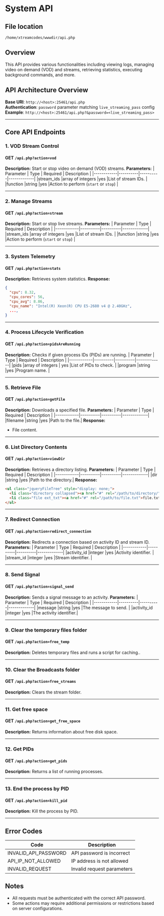 # System API

## File location
```
/home/xtreamcodes/wwwdir/api.php
```

## Overview
This API provides various functionalities including viewing logs, managing video on demand (VOD) and streams, retrieving statistics, executing background commands, and more.

## API Architecture Overview
**Base URI**: `http://<host>:25461/api.php`  
**Authentication**: `password` parameter matching `live_streaming_pass` config
**Example**: `http://<host>:25461/api.php?&password=<live_streaming_pass>`  

---

## Core API Endpoints

### 1. VOD Stream Control
#### **GET** `/api.php?action=vod`
**Description:** Start or stop video on demand (VOD) streams.
**Parameters:**
| Parameter   | Type     | Required | Description |
|------------|----------|----------|-------------|
|stream_ids   |array of integers   |yes      |List of stream IDs. |
|function     |string              |yes      |Action to perform (`start` or `stop`) |

---

### 2. Manage Streams
#### **GET** `/api.php?action=stream`
**Description:** Start or stop live streams.
**Parameters:**
| Parameter   | Type     | Required | Description |
|------------|----------|----------|-------------|
|stream_ids   |array of integers   |yes      |List of stream IDs. |
|function     |string              |yes      |Action to perform (`start` or `stop`) |

---

### 3. System Telemetry
#### **GET** `/api.php?action=stats`
**Description:** Retrieves system statistics.
**Response:**
```json
{
  "cpu": 8.32,
  "cpu_cores": 56,
  "cpu_avg": 8.86,
  "cpu_name": "Intel(R) Xeon(R) CPU E5-2680 v4 @ 2.40GHz",
  ...,
}
```

---

### 4. Process Lifecycle Verification
#### **GET** `/api.php?action=pidsAreRunning`
**Description:** Checks if given process IDs (PIDs) are running.
| Parameter   | Type     | Required | Description |
|------------|----------|----------|-------------|
|pids         |array of integers   | yes   |List of PIDs to check. |
|program      |string    |yes       |Program name. |

---

### 5. Retrieve File
#### **GET** `/api.php?action=getFile`
**Description:** Downloads a specified file.
**Parameters:**
| Parameter   | Type     | Required | Description |
|------------|----------|----------|-------------|
|filename     |string    |yes       |Path to the file.|
**Response:**
- File content.

---

### 6. List Directory Contents
#### **GET** `/api.php?action=viewDir`
**Description:** Retrieves a directory listing.
**Parameters:**
| Parameter   | Type     | Required | Description |
|------------|----------|----------|-------------|
|dir          |string    |yes       |Path to the directory.|
**Response:**
```html
<ul class="jqueryFileTree" style="display: none;">
  <li class="directory collapsed"><a href="#" rel="/path/to/directory/">directory_name</a></li>
  <li class="file ext_txt"><a href="#" rel="/path/to/file.txt">file.txt</a></li>
</ul>
```

---

### 7. Redirect Connection
#### **GET** `/api.php?action=redirect_connection`
**Description:** Redirects a connection based on activity ID and stream ID.
**Parameters:**
| Parameter   | Type     | Required | Description |
|------------|----------|----------|-------------|
|activity_id  |integer   |yes       |Activity identifier. |
|stream_id    |integer   |yes       |Stream identifier. |

---

### 8. Send Signal
#### **GET** `/api.php?action=signal_send`
**Description:** Sends a signal message to an activity.
**Parameters:**
| Parameter   | Type     | Required | Description |
|------------|----------|----------|-------------|
|message      |string    |yes       |The message to send. |
|activity_id  |integer   |yes       |The activity identifier.|


---

### 9. Clear the temporary files folder
#### **GET** `/api.php?action=free_temp`
**Description:** Deletes temporary files and runs a script for caching..

---

### 10. Clear the Broadcasts folder
#### **GET** `/api.php?action=free_streams`
**Description:** Clears the stream folder.

---

### 11. Get free space
#### **GET** `/api.php?action=get_free_space`
**Description:** Returns information about free disk space.

---

### 12. Get PIDs
#### **GET** `/api.php?action=get_pids`
**Description:** Returns a list of running processes.

---
### 13. End the process by PID
#### **GET** `/api.php?action=kill_pid`
**Description:** Kill the process by PID.

---

## Error Codes
| Code                 | Description |
|----------------------|-------------|
| INVALID_API_PASSWORD | API password is incorrect |
| API_IP_NOT_ALLOWED   | IP address is not allowed |
| INVALID_REQUEST      | Invalid request parameters |
## Notes
- All requests must be authenticated with the correct API password.
- Some actions may require additional permissions or restrictions based on server configurations.